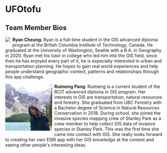 # UFOtofu

## Team Member Bios

<img src="../images/ryan.jpg" style="max-height:150px; margin:0 .5em .25em 0; float: left;" /> **Ryan Cheung**: Ryan is a full-time student in the GIS advanced diploma program at the British Columbia  Institute of Technology, Canada. He graduated at the University of Washington, Seattle  with a B.A. in Geography in 2020. Ryan met his tutor in college who led him into the GIS field, since then he has enjoyed every part of it, he is especially interested in urban and  transportation planning. He hopes to gain real world experiences and help people  understand geographic context, patterns and relationships through this app challenge.<br style="clear:both;" />

<img src="../images/ruimeng.jpg" style="max-height:150px; margin:0 .5em .25em 0; float: left;" /> **Ruimeng Pang**: Ruimeng is a current student of the BCIT advanced diploma in GIS program. Her interests in GIS are transportation, natural resources and forestry. She graduated from UBC Forestry with a Bachelor degree of Science in Natural Resources Conservation in 2018. During school, she joined the invasive species mapping crew of Stanley Park as a crew member to help collect GIS data of invasive species in Stanley Park. This was the first time she came into contact with GIS. She really looks forward to creating her own ESRI app with her GIS knowledge at the contest and seeing other people's interesting ideas.<br style="clear:both;" />
